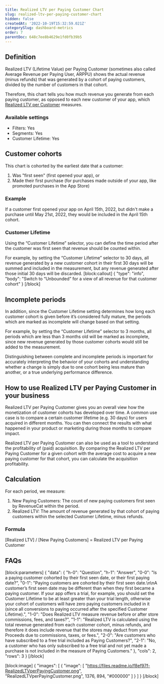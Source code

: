 ```yaml
---
title: Realized LTV per Paying Customer Chart
slug: realized-ltv-per-paying-customer-chart
hidden: false
createdAt: '2022-10-19T15:32:59.021Z'
categorySlug: dashboard-metrics
order: 7
parentDoc: 648c7ee8b4629e1fd0fb39b5
---
```

## Definition
Realized LTV (Lifetime Value) per Paying Customer (sometimes also called Average Revenue per Paying User, ARPPU) shows the actual revenue (minus refunds) that was generated by a cohort of paying customers, divided by the number of customers in that cohort.

Therefore, this chart tells you how much revenue you generate from each paying customer, as opposed to each new customer of your app, which [Realized LTV per Customer](doc:realized-ltv-per-customer-chart) measures.

### Available settings

* Filters: Yes
* Segments: Yes
* Customer Lifetime: Yes

## Customer cohorts
This chart is cohorted by the earliest date that a customer:

1. Was "first seen" (first opened your app), or
2. Made their first purchase (for purchases made outside of your app, like promoted purchases in the App Store)

### Example
If a customer first opened your app on April 15th, 2022, but didn't make a purchase until May 21st, 2022, they would be included in the April 15th cohort.

### Customer Lifetime
Using the “Customer Lifetime” selector, you can define the time period after the customer was first seen that revenue should be counted within.

For example, by setting the “Customer Lifetime” selector to 30 days, all revenue generated by a new customer cohort in their first 30 days will be summed and included in the measurement, but any revenue generated after those initial 30 days will be discarded.
[block:callout]
{
  "type": "info",
  "body": "Switch to “Unbounded” for a view of all revenue for that customer cohort"
}
[/block]
## Incomplete periods
In addition, since the Customer Lifetime setting determines how long each customer cohort is given before it’s considered fully mature, the periods which are marked as incomplete will change based on that setting.

For example, by setting the “Customer Lifetime” selector to 3 months, all periods which are less than 3 months old will be marked as incomplete, since new revenue generated by those customer cohorts would still be added to the measurement.

Distinguishing between complete and incomplete periods is important for accurately interpreting the behavior of your cohorts and understanding whether a change is simply due to one cohort being less mature than another, or a true underlying performance difference.

## How to use Realized LTV per Paying Customer in your business
Realized LTV per Paying Customer gives you an overall view how the monetization of customer cohorts has developed over time. A common use case is to compare a certain customer lifetime (e.g. 30 days) for users acquired in different months. You can then connect the results with what happened in your product or marketing during those months to compare impact.

Realized LTV per Paying Customer can also be used as a tool to understand the profitability of (paid) acquisition. By comparing the Realized LTV per Paying Customer for a given cohort with the average cost to acquire a new paying customer for that cohort, you can calculate the acquisition profitability.

## Calculation
For each period, we measure:

1. New Paying Customers: The count of new paying customers first seen by RevenueCat within the period.
2. Realized LTV: The amount of revenue generated by that cohort of paying customers within the selected Customer Lifetime, minus refunds.

### Formula
[Realized LTV] / [New Paying Customers] = Realized LTV per Paying Customer

## FAQs
[block:parameters]
{
  "data": {
    "h-0": "Question",
    "h-1": "Answer",
    "0-0": "Is a paying customer cohorted by their first seen date, or their first paying date?",
    "0-1": "Paying customers are cohorted by their first seen date.\n\nA customer’s first seen date may be different than when they first became a paying customer. If your app offers a trial, for example, you should set the Customer Lifetime to be at least greater than your trial length, otherwise your cohort of customers will have zero paying customers included in it (since all conversions to paying occurred after the specified Customer Lifetime).",
    "1-0": "Does Realized LTV measure revenue before or after store commissions, fees, and taxes?",
    "1-1": "Realized LTV is calculated using the total revenue generated from each customer cohort, minus refunds, and therefore it does include revenue that the stores may deduct from your Proceeds due to commissions, taxes, or fees.",
    "2-0": "Are customers who have subscribed to a free trial included as Paying Customers?",
    "2-1": "No, a customer who has only subscribed to a free trial and not yet made a purchase is not included in the measure of Paying Customers."
  },
  "cols": 2,
  "rows": 3
}
[/block]

[block:image]
{
  "images": [
    {
      "image": [
        "https://files.readme.io/f8ef97f-RealizedLTVperPayingCustomer.png",
        "RealizedLTVperPayingCustomer.png",
        1376,
        894,
        "#000000"
      ]
    }
  ]
}
[/block]